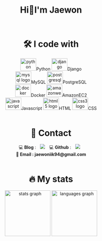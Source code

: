 <div align="center"><h1>Hi👋I'm Jaewon</h1></div>
</br>
<div align="center">
  <h1>🛠️ I code with</h1>
    <img src="https://cdn.jsdelivr.net/gh/devicons/devicon/icons/python/python-original.svg" height="40" width="52" alt="python logo"  />Python
    <img src="https://cdn.jsdelivr.net/gh/devicons/devicon/icons/django/django-plain.svg" height="40" width="52" alt="django logo"  />Django</br>
    <img src="https://cdn.jsdelivr.net/gh/devicons/devicon/icons/mysql/mysql-original.svg" height="40" width="52" alt="mysql logo"  />MySQL
    <img src="https://cdn.jsdelivr.net/gh/devicons/devicon/icons/postgresql/postgresql-original.svg" height="40" width="52" alt="postgresql logo"  />PostgreSQL</br>
    <img src="https://cdn.jsdelivr.net/gh/devicons/devicon/icons/docker/docker-original.svg" height="40" width="52" alt="docker logo"  />Docker
    <img src="https://cdn.jsdelivr.net/gh/devicons/devicon/icons/amazonwebservices/amazonwebservices-original.svg" height="40" width="52" alt="amazonwebservices logo"  />AmazonEC2</br>
    <img src="https://cdn.jsdelivr.net/gh/devicons/devicon/icons/javascript/javascript-original.svg" height="40" width="52" alt="javascript logo"  />Javascript
    <img src="https://cdn.jsdelivr.net/gh/devicons/devicon/icons/html5/html5-original.svg" height="40" width="52" alt="html5 logo"  />HTML
    <img src="https://cdn.jsdelivr.net/gh/devicons/devicon/icons/css3/css3-original.svg" height="40" width="52" alt="css3 logo"  />CSS</br></br>
  
  <h1>🌈 Contact</h1>
  💻 <b>Blog</b> : <a href="https://wdwonii.tistory.com/"><img src="http://img.shields.io/badge/-Tech%20Blog-000000?style=flat&logo=tistory&link=https://wdwonii.tistory.com/" style="height : auto; margin-left : 10px; margin-right : 10px;"/></a>
  💻 <b>Github</b> : <a href="https://github.com/ja2w0nii/"><img src="http://img.shields.io/badge/-Github-181717?style=flat&logo=github&link=https://github.com/ja2w0nii/" style="height : auto; margin-left : 10px; margin-right : 10px;"/></a></br>
  📧 <b>Email : jaewoniik94@gmail.com</b> </br></br>
</div>

<div align="center">
  <h1>🔥 My stats</h1>
  <img src="https://github-readme-stats.vercel.app/api?username=ja2w0nii&hide_title=false&hide_rank=false&show_icons=true&include_all_commits=true&count_private=true&disable_animations=false&theme=onedark&locale=en&hide_border=false&order=1" height="150" alt="stats graph"  />
  <img src="https://github-readme-stats.vercel.app/api/top-langs?username=ja2w0nii&locale=en&hide_title=false&layout=compact&card_width=320&langs_count=5&theme=onedark&hide_border=false&order=2" height="150" alt="languages graph"  />
</div>
